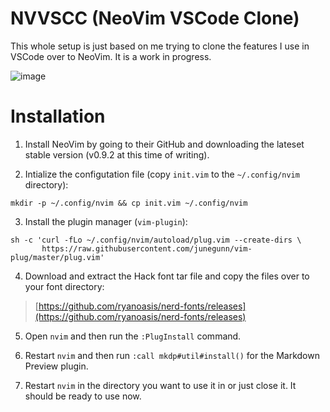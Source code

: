 # NVVSCC (NeoVim VSCode Clone)

This whole setup is just based on me trying to clone the features I use in VSCode over to NeoVim. It is a work in progress.

![image](https://github.com/morgenfriedel/dotfiles/assets/6447273/625345fc-b857-4fba-aa49-a85e6d0992b0)

# Installation

1. Install NeoVim by going to their GitHub and downloading the lateset stable version (v0.9.2 at this time of writing).

2. Intialize the configutation file (copy `init.vim` to the `~/.config/nvim` directory):

```
mkdir -p ~/.config/nvim && cp init.vim ~/.config/nvim
```

3. Install the plugin manager (`vim-plugin`):

```
sh -c 'curl -fLo ~/.config/nvim/autoload/plug.vim --create-dirs \
       https://raw.githubusercontent.com/junegunn/vim-plug/master/plug.vim'
```

4. Download and extract the Hack font tar file and copy the files over to your font directory:

> [https://github.com/ryanoasis/nerd-fonts/releases](https://github.com/ryanoasis/nerd-fonts/releases)

5. Open `nvim` and then run the `:PlugInstall` command.

6. Restart `nvim` and then run `:call mkdp#util#install()` for the Markdown Preview plugin.

7. Restart `nvim` in the directory you want to use it in or just close it. It should be ready to use now.

